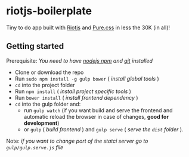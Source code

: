 # riotjs-boilerplate


Tiny to do app built with [Riotjs](https://muut.com/riotjs/) and [Pure.css](http://purecss.io/) in less the 30K (in all)!

## Getting started

Prerequisite: *You need to have [nodejs npm](https://nodejs.org/) and [git](https://git-scm.com/) installed*

- Clone or download the repo
- Run ```sudo npm install -g gulp bower``` ( *install global tools* )
- ```cd``` into the project folder
- Run ```npm install``` ( *install project specific tools* )
- Run ```bower install``` ( *install frontend dependency* )
- ```cd``` into the gulp folder and:
    - run ```gulp watch``` (if you want build and serve the frontend and automatic reload the browser in case of changes, **good for development**)
    - or ```gulp``` ( *build frontend* ) and ```gulp serve``` ( *serve the ```dist``` folder* ).

Note: *if you want to change port of the statci server go to ```gulp/gulp.serve.js``` file*

